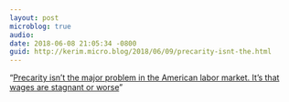 ```yaml
---
layout: post
microblog: true
audio: 
date: 2018-06-08 21:05:34 -0800
guid: http://kerim.micro.blog/2018/06/09/precarity-isnt-the.html
---
```

“[Precarity isn’t the major problem in the American labor market. It’s that wages are stagnant or worse](https://lbo-news.com/2018/06/07/no-its-not-a-gig-economy/)”
